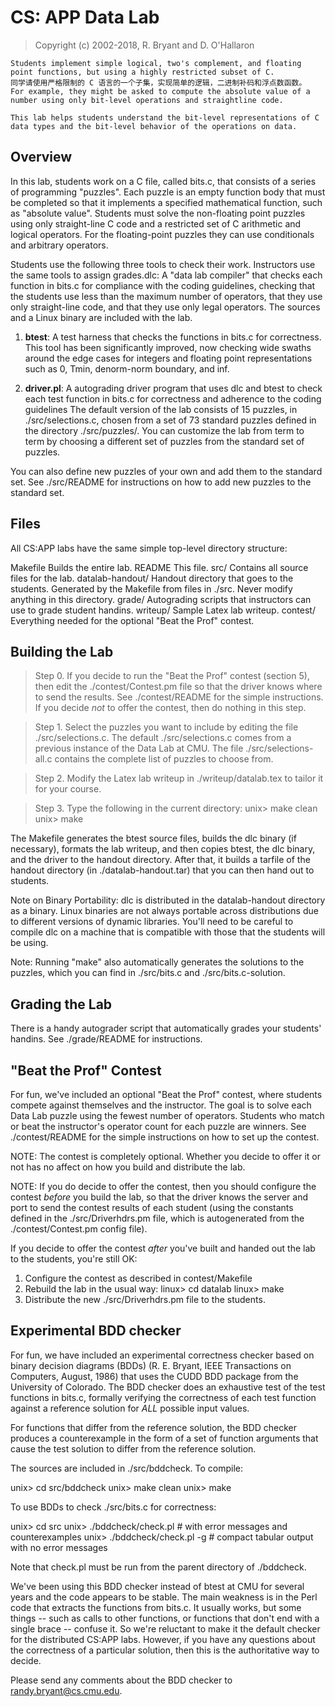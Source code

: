 # CS: APP Data Lab

>   Copyright (c) 2002-2018, R. Bryant and D. O'Hallaron

``` 
Students implement simple logical, two's complement, and floating point functions, but using a highly restricted subset of C. 
同学请使用严格限制的 C 语言的一个子集，实现简单的逻辑，二进制补码和浮点数函数。
For example, they might be asked to compute the absolute value of a number using only bit-level operations and straightline code. 

This lab helps students understand the bit-level representations of C data types and the bit-level behavior of the operations on data.
```



## Overview

In this lab, students work on a C file, called bits.c, that consists of a series of programming "puzzles".  Each puzzle is an empty function body that must be completed so that it implements a specified mathematical function, such as "absolute value". Students must solve the non-floating point puzzles using only straight-line C code and a restricted set of C arithmetic and logical operators. For the floating-point puzzles they can use conditionals and arbitrary operators.

Students use the following three tools to check their work. Instructors use the same tools to assign grades.dlc: A "data lab compiler" that checks each function in bits.c for compliance with the coding guidelines, checking that the students use less than the maximum number of operators, that they use only straight-line code, and that they use only legal operators. The sources and a Linux binary are included with the lab.

1. **btest**: A test harness that checks the functions in bits.c for correctness. This tool has been significantly improved, now checking wide swaths around the edge cases for integers and floating point representations such as 0, Tmin, denorm-norm boundary, and inf.

2. **driver.pl**: A autograding driver program that uses dlc and btest to check each test function in bits.c for correctness and adherence to the coding guidelines The default  version of the lab consists of 15 puzzles, in ./src/selections.c, chosen from a set of 73 standard puzzles defined in the directory ./src/puzzles/. You can customize the lab from term to term by choosing a different set of puzzles from the standard set of puzzles.

You can also define new puzzles of your own and add them to the standard set. See ./src/README for instructions on how to add new puzzles to the standard set. 



## Files

All CS:APP labs have the same simple top-level directory structure:

Makefile	      			  Builds the entire lab.
README		   			 This file.
src/		       				  Contains all source files for the lab.
datalab-handout/        Handout directory that goes to the students. Generated by the Makefile from files in ./src. Never modify anything in this directory. 
grade/		                    Autograding scripts that instructors can use to grade student handins.
writeup/	                    Sample Latex lab writeup.
contest/                        Everything needed for the optional "Beat the Prof" contest.





## Building the Lab

>    Step 0. If you decide to run the "Beat the Prof" contest (section 5), then edit the ./contest/Contest.pm file so that the driver knows where to send the results. See ./contest/README for the simple instructions. If you decide *not* to offer the contest, then do nothing in this step. 



>    Step 1. Select the puzzles you want to include by editing the file ./src/selections.c. The default ./src/selections.c comes from a previous instance of the 
>   Data Lab at CMU.  The file ./src/selections-all.c contains the
>   complete list of puzzles to choose from.



>    Step 2. Modify the Latex lab writeup in ./writeup/datalab.tex to tailor it for your course. 



>   Step 3. Type the following in the current directory:
>        unix> make clean
>        unix> make 

The Makefile generates the btest source files, builds the dlc binary (if necessary), formats the lab writeup, and then copies btest, the dlc binary, and the driver to the handout  directory.  After that, it builds a tarfile of the handout directory (in ./datalab-handout.tar) that you can then hand out to students. 

Note on Binary Portability: dlc is distributed in the datalab-handout directory as a binary. Linux binaries are not always portable across distributions due to different versions of dynamic libraries. You'll need to be careful to compile dlc on a machine that is compatible with those that the students will be using.

Note: Running "make" also automatically generates the solutions to the puzzles, which you can find in ./src/bits.c and ./src/bits.c-solution.



## Grading the Lab

There is a handy autograder script that automatically grades your students' handins.  See ./grade/README for instructions.



## "Beat the Prof" Contest

For fun, we've included an optional "Beat the Prof" contest, where students compete against themselves and the instructor. The goal is to solve each Data Lab puzzle using the fewest number of operators. Students who match or beat the instructor's operator count for each puzzle are winners. See ./contest/README for the simple instructions on how to set up the contest. 

NOTE: The contest is completely optional. Whether you decide to offer it or not has no affect on how you build and distribute the lab. 

NOTE: If you do decide to offer the contest, then you should configure the contest *before* you build the lab, so that the driver knows the server and port to send the contest  results of each student (using the constants defined in the ./src/Driverhdrs.pm file, which is autogenerated from the ./contest/Contest.pm config file). 

If you decide to offer the contest *after* you've built and handed out the lab to the students, you're still OK: 

1) Configure the contest as described in contest/Makefile
2) Rebuild the lab in the usual way:
    linux> cd datalab
    linux> make
3) Distribute the new ./src/Driverhdrs.pm file to the students.



## Experimental BDD checker

For fun, we have included an experimental correctness checker based on binary decision diagrams (BDDs) (R. E. Bryant, IEEE Transactions on Computers, August, 1986) that  uses the CUDD BDD package from the University of Colorado. The BDD checker does an exhaustive test of the test functions in bits.c, formally verifying the correctness of each 
test function against a reference solution for *ALL* possible input values. 

For functions that differ from the reference solution, the BDD checker produces a counterexample in the form of a set of function arguments that cause the test solution to differ from the reference solution.

The sources are included in ./src/bddcheck. To compile:

  unix> cd src/bddcheck
  unix> make clean
  unix> make

To use BDDs to check ./src/bits.c for correctness:

  unix> cd src
  unix> ./bddcheck/check.pl       # with error messages and counterexamples
  unix> ./bddcheck/check.pl -g  # compact tabular output with no error messages

Note that check.pl must be run from the parent directory of ./bddcheck.

We've been using this BDD checker instead of btest at CMU for several years and the code appears to be stable. The main weakness is in the Perl code that extracts the  functions from bits.c. It usually works, but some things -- such as calls to other functions, or functions that don't end with a single brace -- confuse it. So we're reluctant to make it the default checker for the distributed CS:APP labs. However, if you have any questions about the correctness of a particular solution, then this is the authoritative way to decide.

Please send any comments about the BDD checker to randy.bryant@cs.cmu.edu.

